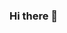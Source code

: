 ### Hi there 👋

<!--
**pamepizarro/pamepizarro** is a ✨ _special_ ✨ repository because its `README.md` (this file) appears on your GitHub profile.

Here are some ideas to get you started:

- 🌱 I’m currently learning Data Science (Masters Degree)
- 👯 I’m looking to collaborate on anything related to Data Analysis.
- 📫 How to reach me: pamepizarro@gmail.com
- 😄 Pronouns: she/her
- ⚡ Fun fact: I studied Physics and Meteorology. I worked with meteorological data, both from stations and models, and imagery. Also, I used to work as a teacher.
-->
